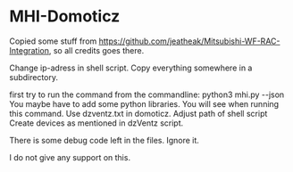 # MHI-Domoticz

Copied some stuff from https://github.com/jeatheak/Mitsubishi-WF-RAC-Integration, so all credits goes there.

Change ip-adress in shell script.
Copy everything somewhere in a subdirectory.

first try to run the command from the commandline: python3 mhi.py --json <ip-address airco>
You maybe have to add some python libraries. You will see when running this command.
Use dzventz.txt in domoticz. Adjust path of shell script
Create devices as mentioned in dzVentz script.

There is some debug code left in the files. Ignore it.

I do not give any support on this.

